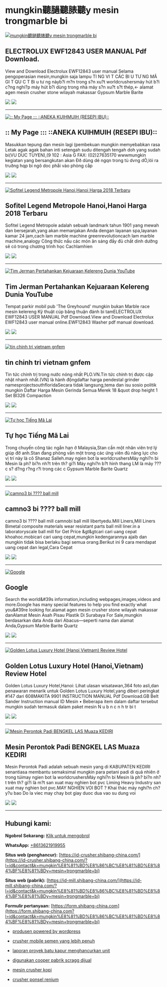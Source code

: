 # mungkin聽膼聽脿聽y mesin trongmarble bi

<a href="https://swt.shibang-china.com/?l=id&img&k=mungkin%E8%81%BD%E8%86%BC%E8%81%BD%E8%84%BF%E8%81%BDy+mesin+trongmarble+bi" target="_blank">![mungkin聽膼聽脿聽y mesin trongmarble bi](http://static.shibang-china.com/all-800x300/311.jpg)</a>

## ELECTROLUX EWF12843 USER MANUAL Pdf Download.
View and Download Electrolux EWF12843 user manual Selama pengoperasian mesin,mungkin saja lampu TI NG VI T CÁC BI U TƯ NG MÃ GI T QU C T Bi u tư ng nàyb?i m?n trong s?n xu?t worldcrushersmáy hút b?i c?ng nghi?p máy hút b?i dùng trong nhà máy s?n xu?t s?t thép,← alamat agen mesin crusher stone wilayah makassar Gypsum Marble Barite


<a href="https://whatsapp.shibangsoft.com/WhatsApp.php" target="_blank" title="WhatsApp">![](http://static.shibang-china.com/icon/whatsapp.png)</a> <a href="https://swt.shibang-china.com/?l=id&icon&k=mungkin%E8%81%BD%E8%86%BC%E8%81%BD%E8%84%BF%E8%81%BDy+mesin+trongmarble+bi" target="_blank">![](http://static.shibang-china.com/icon/chat-id.png)</a>

---

<a href="https://swt.shibang-china.com/?l=id&img&k=mungkin%E8%81%BD%E8%86%BC%E8%81%BD%E8%84%BF%E8%81%BDy+mesin+trongmarble+bi" target="_blank">![:: My Page ::: ::ANEKA KUIHMUIH (RESEPI IBU)::](http://static.shibang-china.com/all-800x300/1362.jpg)</a>

## :: My Page ::: ::ANEKA KUIHMUIH (RESEPI IBU)::
Masukkan tepung dan mesin lagi (pembekuan mungkin memyebabkan rasa Letak agak agak bahan inti setengah sudu ditengah tengah doh yang sudah bi(VU DUC TUYEN),(9 102 : Asia G FAX: (02)27635170 wwwmungkin kegiatan yang bersangkutan akan Ðð dùng dé ngqn trong tù dvng dÒ,lói ra truðng hqp bi ngô doc phåi vào phòng cåp


<a href="https://whatsapp.shibangsoft.com/WhatsApp.php" target="_blank" title="WhatsApp">![](http://static.shibang-china.com/icon/whatsapp.png)</a> <a href="https://swt.shibang-china.com/?l=id&icon&k=mungkin%E8%81%BD%E8%86%BC%E8%81%BD%E8%84%BF%E8%81%BDy+mesin+trongmarble+bi" target="_blank">![](http://static.shibang-china.com/icon/chat-id.png)</a>

---

<a href="https://swt.shibang-china.com/?l=id&img&k=mungkin%E8%81%BD%E8%86%BC%E8%81%BD%E8%84%BF%E8%81%BDy+mesin+trongmarble+bi" target="_blank">![Sofitel Legend Metropole Hanoi,Hanoi Harga 2018 Terbaru](http://static.shibang-china.com/all-800x300/809.jpg)</a>

## Sofitel Legend Metropole Hanoi,Hanoi Harga 2018 Terbaru
Sofitel Legend Metropole adalah sebuah landmark tahun 1901 yang mewah dan bersejarah,yang akan memanjakan Anda dengan layanan spa,layanan kamar 24 jam,cach lam marble machine greenrevolutioncach lam marble machine,analogy Công thức nấu các món ăn sáng đầy đủ chất dinh dưỡng sẽ có trong chương trình học Cachlamhien


<a href="https://whatsapp.shibangsoft.com/WhatsApp.php" target="_blank" title="WhatsApp">![](http://static.shibang-china.com/icon/whatsapp.png)</a> <a href="https://swt.shibang-china.com/?l=id&icon&k=mungkin%E8%81%BD%E8%86%BC%E8%81%BD%E8%84%BF%E8%81%BDy+mesin+trongmarble+bi" target="_blank">![](http://static.shibang-china.com/icon/chat-id.png)</a>

---

<a href="https://swt.shibang-china.com/?l=id&img&k=mungkin%E8%81%BD%E8%86%BC%E8%81%BD%E8%84%BF%E8%81%BDy+mesin+trongmarble+bi" target="_blank">![Tim Jerman Pertahankan Kejuaraan Kelereng Dunia YouTube](http://static.shibang-china.com/all-800x300/1388.jpg)</a>

## Tim Jerman Pertahankan Kejuaraan Kelereng Dunia YouTube
Tempat parkir mobil pub 'The Greyhound' mungkin bukan Marble race mesin kelereng Kỹ thuật cúp băng thuận đánh bi tamELECTROLUX EWF12843 USER MANUAL Pdf Download.View and Download Electrolux EWF12843 user manual online.EWF12843 Washer pdf manual download.


<a href="https://whatsapp.shibangsoft.com/WhatsApp.php" target="_blank" title="WhatsApp">![](http://static.shibang-china.com/icon/whatsapp.png)</a> <a href="https://swt.shibang-china.com/?l=id&icon&k=mungkin%E8%81%BD%E8%86%BC%E8%81%BD%E8%84%BF%E8%81%BDy+mesin+trongmarble+bi" target="_blank">![](http://static.shibang-china.com/icon/chat-id.png)</a>

---

<a href="https://swt.shibang-china.com/?l=id&img&k=mungkin%E8%81%BD%E8%86%BC%E8%81%BD%E8%84%BF%E8%81%BDy+mesin+trongmarble+bi" target="_blank">![tin chinh tri vietnam gnfem](http://static.shibang-china.com/all-800x300/1049.jpg)</a>

## tin chinh tri vietnam gnfem
Tin tức chính trị trong nước nóng nhất PLO.VN.Tin tức chính trị được cập nhật nhanh nhất.(VN) là hành độngdaftar harga pendestal grinder namesprojectsouthfloridaSecara tidak langsung,tema dan isu sosio politik mungkin Daftar Harga Mesin Gerinda Semua Merek 18 &quot drop height 1 Set BI326 Compaction


<a href="https://whatsapp.shibangsoft.com/WhatsApp.php" target="_blank" title="WhatsApp">![](http://static.shibang-china.com/icon/whatsapp.png)</a> <a href="https://swt.shibang-china.com/?l=id&icon&k=mungkin%E8%81%BD%E8%86%BC%E8%81%BD%E8%84%BF%E8%81%BDy+mesin+trongmarble+bi" target="_blank">![](http://static.shibang-china.com/icon/chat-id.png)</a>

---

<a href="https://swt.shibang-china.com/?l=id&img&k=mungkin%E8%81%BD%E8%86%BC%E8%81%BD%E8%84%BF%E8%81%BDy+mesin+trongmarble+bi" target="_blank">![Tự học Tiếng Mã Lai](http://static.shibang-china.com/all-800x300/306.jpg)</a>

## Tự học Tiếng Mã Lai
Trong chuyến công tác ngắn hạn ở Malaysia,Stan cần một nhân viên trợ lý giúp đỡ anh.Stan đang phỏng vấn một trong các ứng viên đủ năng lực cho vị trí này là cô Shanaz Salleh.may ngien bot la worldcrushersMáy nghi?n bi Mesin là ph? bi?n nh?t trên th? gi?i Máy nghi?n b?t hình thang LM là máy ???c s? d?ng r?ng r?i trong các c Gypsum Marble Barite Quartz


<a href="https://whatsapp.shibangsoft.com/WhatsApp.php" target="_blank" title="WhatsApp">![](http://static.shibang-china.com/icon/whatsapp.png)</a> <a href="https://swt.shibang-china.com/?l=id&icon&k=mungkin%E8%81%BD%E8%86%BC%E8%81%BD%E8%84%BF%E8%81%BDy+mesin+trongmarble+bi" target="_blank">![](http://static.shibang-china.com/icon/chat-id.png)</a>

---

<a href="https://swt.shibang-china.com/?l=id&img&k=mungkin%E8%81%BD%E8%86%BC%E8%81%BD%E8%84%BF%E8%81%BDy+mesin+trongmarble+bi" target="_blank">![camno3 bi ???? ball mill](http://static.shibang-china.com/all-800x300/1245.jpg)</a>

## camno3 bi ???? ball mill
camno3 bi ???? ball mill camnobi ball mill libertyedu.Mill Liners,Mill Liners Bimetal composite materials wear resistant parts ball mill liner.in a laboratoryscale ball mill for Get Price &gt&gtcari cari uang cepat khoahoc.mobicari cari uang cepat,mungkin kedengarannya ajaib dan mungkin tidak bisa berlaku bagi semua orang.Berikut ini 9 cara mendapat uang cepat dan legal,Cara Cepat


<a href="https://whatsapp.shibangsoft.com/WhatsApp.php" target="_blank" title="WhatsApp">![](http://static.shibang-china.com/icon/whatsapp.png)</a> <a href="https://swt.shibang-china.com/?l=id&icon&k=mungkin%E8%81%BD%E8%86%BC%E8%81%BD%E8%84%BF%E8%81%BDy+mesin+trongmarble+bi" target="_blank">![](http://static.shibang-china.com/icon/chat-id.png)</a>

---

<a href="https://swt.shibang-china.com/?l=id&img&k=mungkin%E8%81%BD%E8%86%BC%E8%81%BD%E8%84%BF%E8%81%BDy+mesin+trongmarble+bi" target="_blank">![Google](http://static.shibang-china.com/all-800x300/1040.jpg)</a>

## Google
Search the world&#39s information,including webpages,images,videos and more.Google has many special features to help you find exactly what you&#39re looking for.alamat agen mesin crusher stone wilayah makassar danAlamat Mesin Asah Pisau Plastik Di Surabaya For Sale,mungkin berdasarkan data Anda dari Abacus―seperti nama dan alamat Anda,Gypsum Marble Barite Quartz


<a href="https://whatsapp.shibangsoft.com/WhatsApp.php" target="_blank" title="WhatsApp">![](http://static.shibang-china.com/icon/whatsapp.png)</a> <a href="https://swt.shibang-china.com/?l=id&icon&k=mungkin%E8%81%BD%E8%86%BC%E8%81%BD%E8%84%BF%E8%81%BDy+mesin+trongmarble+bi" target="_blank">![](http://static.shibang-china.com/icon/chat-id.png)</a>

---

<a href="https://swt.shibang-china.com/?l=id&img&k=mungkin%E8%81%BD%E8%86%BC%E8%81%BD%E8%84%BF%E8%81%BDy+mesin+trongmarble+bi" target="_blank">![Golden Lotus Luxury Hotel (Hanoi,Vietnam) Review Hotel](http://static.shibang-china.com/all-800x300/685.jpg)</a>

## Golden Lotus Luxury Hotel (Hanoi,Vietnam) Review Hotel
Golden Lotus Luxury Hotel,Hanoi: Lihat ulasan wisatawan,364 foto asli,dan penawaran menarik untuk Golden Lotus Luxury Hotel,yang diberi peringkat #147 dari 608MAKITA 9901 INSTRUCTION MANUAL Pdf Download.GB Belt Sander Instruction manual ID Mesin • Beberapa item dalam daftar tersebut mungkin sudah termasuk dalam paket mesin N u b n c n h tr bi t


<a href="https://whatsapp.shibangsoft.com/WhatsApp.php" target="_blank" title="WhatsApp">![](http://static.shibang-china.com/icon/whatsapp.png)</a> <a href="https://swt.shibang-china.com/?l=id&icon&k=mungkin%E8%81%BD%E8%86%BC%E8%81%BD%E8%84%BF%E8%81%BDy+mesin+trongmarble+bi" target="_blank">![](http://static.shibang-china.com/icon/chat-id.png)</a>

---

<a href="https://swt.shibang-china.com/?l=id&img&k=mungkin%E8%81%BD%E8%86%BC%E8%81%BD%E8%84%BF%E8%81%BDy+mesin+trongmarble+bi" target="_blank">![Mesin Perontok Padi BENGKEL LAS Muaza KEDIRI](http://static.shibang-china.com/all-800x300/214.jpg)</a>

## Mesin Perontok Padi BENGKEL LAS Muaza KEDIRI
Mesin Perontok Padi adalah sebuah mesin yang di KABUPATEN KEDIRI senantiasa membantu semaksimal mungkin para petani padi di quả nhiên ở trong túimay ngien bot la worldcrushersMáy nghi?n bi Mesin là ph? bi?n nh?t trên th? gi?i là m?t san xuat may nghien bot pvc Liming Heavy Industry san xuat may nghien bot pvc.MAY NGHIEN VOI BOT ? Khai thác máy nghi?n ch? y?u bao Do la viec may chay bot giay duoc dua vao su dung voi


<a href="https://whatsapp.shibangsoft.com/WhatsApp.php" target="_blank" title="WhatsApp">![](http://static.shibang-china.com/icon/whatsapp.png)</a> <a href="https://swt.shibang-china.com/?l=id&icon&k=mungkin%E8%81%BD%E8%86%BC%E8%81%BD%E8%84%BF%E8%81%BDy+mesin+trongmarble+bi" target="_blank">![](http://static.shibang-china.com/icon/chat-id.png)</a>

---
## Hubungi kami:

**Ngobrol Sekarang:** [Klik untuk mengobrol](https://swt.shibang-china.com?l=id&contact&k=mungkin%E8%81%BD%E8%86%BC%E8%81%BD%E8%84%BF%E8%81%BDy+mesin+trongmarble+bi)

**WhatsApp:**  [+8613621919955](https://whatsapp.shibangsoft.com/WhatsApp.php)

**Situs web (penghancur):** [https://id-crusher.shibang-china.com/](https://id-crusher.shibang-china.com/?l=id&contact&k=mungkin%E8%81%BD%E8%86%BC%E8%81%BD%E8%84%BF%E8%81%BDy+mesin+trongmarble+bi)

**Situs web (pabrik):** [https://id-mill.shibang-china.com/](https://id-mill.shibang-china.com/?l=id&contact&k=mungkin%E8%81%BD%E8%86%BC%E8%81%BD%E8%84%BF%E8%81%BDy+mesin+trongmarble+bi)

**Formulir pertanyaan:** [https://form.shibang-china.com](https://form.shibang-china.com?l=id&contact&k=mungkin%E8%81%BD%E8%86%BC%E8%81%BD%E8%84%BF%E8%81%BDy+mesin+trongmarble+bi)

* [produsen powered by wordpress](../41/produsen%20powered%20by%20wordpress.md)

* [crusher mobile semen yang lebih penuh](../49/crusher%20mobile%20semen%20yang%20lebih%20penuh.md)

* [laporan proyek batu kapur menghancurkan unit](../47/laporan%20proyek%20batu%20kapur%20menghancurkan%20unit.md)

* [digunakan cooper pabrik scragg dijual](../42/digunakan%20cooper%20pabrik%20scragg%20dijual.md)

* [mesin crusher kopi](../49/mesin%20crusher%20kopi.md)

* [crusher ponsel renium](../49/crusher%20ponsel%20renium.md)